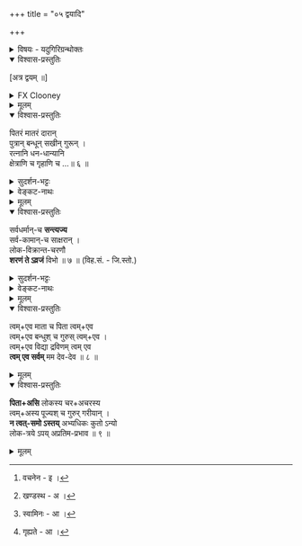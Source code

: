 +++
title = "०५ द्वयादि"

+++

<details><summary>विषयः - यदुगिरिग्रन्थोक्तः</summary>

द्वयमन्त्रेण भगवच्छरणागतिः भगवत्प्राप्तिविरोधिदूरीकरणम्, भगवत्प्रसादनं च
</details>

<details open><summary>विश्वास-प्रस्तुतिः</summary>

[अत्र द्वयम् ॥]
</details>

<details><summary>FX Clooney</summary>

Here the dvayam, 

(That is, here one recites the dvaya-mantra, the quintessential mantra of surrender or taking refuge.)
</details>


<details><summary>मूलम्</summary>

[अत्र द्वयम् ॥]
</details>


<details open><summary>विश्वास-प्रस्तुतिः</summary>

पितरं मातरं दारान्  
पुत्रान् बन्धून् सखीन् गुरून् ।  
रत्नानि धन-धान्यानि  
क्षेत्राणि च गृहाणि च …॥ ६ ॥  
</details>

<details><summary>सुदर्शन-भट्टः</summary>

अथ अनन्यशरणः शरणमहं प्रपद्ये इति शब्दानामर्थं विवृणोति पौराणिक वचनमुखेन[^1_pg50] पितरम् इत्य्-आदि-ना । गुरुपर्यन्तानां साधनत्वमुत्कटम् । दाराश्च दृष्टसाधनम् । रत्नादीनामुपेयत्वमुत्कटम् ।

[^1_pg50]: वचनेन - इ ।
</details>

<details><summary>वेङ्कट-नाथः</summary>

पितरम् इत्य्-आदिकन्तु स्ववाक्यवन्निबन्धनसंवादमुखेन अनन्यशरणत्वादिकंविशदीकृत्य वक्ष्यमाणफलप्रार्थनाप्रस्तावनात्मकमिति द्वयार्थस्य समुदितोक्तिः । तथा ह्यत्र सोपाधिकभोग्यतदुपायत्यागं निरुपाधिकभोग्यतदुपायविशेषपरिग्रहं च स्पष्टयित्वा 'प्रसादय' इत्य्-आदि-ना 'सोढुम्' इत्यन्तेन उत्तरखण्डस्य[^2_pg50] दोषनिवृत्तिप्रार्थना सङ्गृह्यते । पित्रादीनां त्यागोक्त्या भृत्यादिचेतनान्तरत्यागः कैमुत्यसिद्धः । **बन्धु**-शब्दः इह सम्बन्ध्यादिपरः । रत्नानि इत्य्-आदिकमुत्कटभोग्यत्वभोगसाधनत्वानाम् अचेतनान्तराणामुपलक्षणम् । चकारेण वा अनुक्तसमुच्चयः । प्रियेषु हितेषु च मोक्षतदुपाय अनुपयुक्तेषु कुत्रचित् सङ्गोऽपि न युक्तः इति ज्ञापनाय पितरम् इत्य्-आदि विविधोक्तिः । एवं लोकसिद्धप्रियहितान्युदाहृत्य सर्वधर्मान् इत्य्-आदि-ना शास्त्रवेद्यानि साधनानि साध्यानि च आह । तत्र **सर्वधर्म**-शब्दः सिद्धसाध्यरूपसपरिकर धर्मकार्त्स्न्यपरः । सर्वकामान् इति हिरण्यगर्भादिपदपर्यन्तकाम्यविषयः । **अक्षर**-शब्द इह आत्ममात्रानुभवगोचरः । धर्माणां कामानां च उपयोगित्वेन वा पित्राद्युदाहरणम् । तच्च यथासम्भवं द्रष्टव्यम् । पित्रादीनां त्यागश्चात्र काम्यधर्मोपयोगितया अर्थकामोपयोगितया च अनुपादानम् । अत एव 'मातृदेवो भव, पितृदेवो भव, आचार्यदेवो भव, (तै. उ. शि. ११) 'वृद्धौ च मातापितरौ' (रा. अयो. ६३-३२) इत्याद्युक्तभगवदाज्ञानुपालनं न विरुध्यते। 

[^2_pg50]: खण्डस्थ - अ ।

</details>


<details><summary>मूलम्</summary>

"पितरं मातरं दारान् पुत्रान् बन्धून् सखीन् गुरून् । रत्नानि धनधान्यानि क्षेत्राणि च गृहाणि च ।
</details>

<details open><summary>विश्वास-प्रस्तुतिः</summary>

सर्वधर्मान्-च **सन्त्यज्य**  
सर्व-कामान्-च साक्षरान् ।  
लोक-विक्रान्त-चरणौ  
**शरणं ते ऽव्रजं** विभो ॥ ७ ॥  (विह.सं. - जि.स्तो.)
</details>

<details><summary>सुदर्शन-भट्टः</summary>
आमुष्मिकं साधनं साध्यञ्चाह सर्व इति । **अक्षर**-शब्देन केवलात्मनि पर्यवसानम् । **लोकविक्रान्तविभु**-शब्दौ सौलभ्यपरत्वपरौ । **शरण**-शब्दं विवृणोति त्वमेव इति ।
</details>

<details><summary>वेङ्कट-नाथः</summary>

**सर्वधर्म**-शब्देन  
मोक्ष-साधन-भूतोपासन-वर्ग-सङ्ग्रहेऽपि तन्-निवृत्तौ  
'विहितत्त्वाच् चाश्रम-कर्मापि' (ब्र.सू.३-४-३२) इति न्यायेन  
वर्णाश्रम-धर्माणाम् अनिवृत्तिः । +++(5)+++

तदिह त्रैवर्गिकधर्मेषु प्रयोजनान्तरेषु मोक्षोपायान्तरेषु च साधारणं नैराश्यं **त्यागः** ।  
तत्र पुरुषार्थान्तरेष्व् अल्पास्थिरत्वादि-दोष-दर्शनान् नैराश्यम्,  
तत एव तद्-उपायेष्व् अपि।   
मुक्ति-साधनेष्व् अन्येषु  
स्वावस्था-दर्शनेन दुष्करत्वादिना नैराश्यम् इति विशेषः ।  
**सन्त्यज्य** सम्यक् त्यक्त्वा, सवासनं परित्यज्य इत्यर्थः । यद्वा पञ्चाङ्ग संयुक्तायाः प्रपत्तेरङ्गत्वेनाङ्गित्वेन वा अनुपादानमिह धर्माणां त्यागः । सोऽयं प्रपत्त्युपकारकत्वबुद्धिविरहः सम्प्रतिपन्नेषु पुरुषार्थान्तरतदुपायेषु मुक्तयुपायान्तरेषु नित्यनैमित्तिकेषु च समान इति सहोक्तिः । लोकविक्रान्तचरणौ इति चरणे लोकविक्रान्तत्ववचनम् अनाश्रितानामप्यात्मप्रकाशनेन सौलभ्यादिव्यञ्जकम् । लोकविक्रान्त इति व्यस्तं वा, तदा तु लोकेषु विक्रान्तः अधिष्ठातेत्यर्थः । ते स्वतन्त्रस्वामिनः[^1_pg51] । परमप्राप्यस्य च । **विभु**-शब्देन फलप्रदानौ-पयिकपौष्कल्यं व्यज्यते । यद्वा **विभु**-शब्देन परत्वम्, ते इत्यनेन सौलभ्यञ्च सङ्गृह्यते[^2_pg51] । अव्रजं - व्रजामीत्यर्थः । अनद्यतनत्वम् अत्राविवक्षितम् । भूतत्वेन निर्देशस्तु कर्तव्यशेषनैरपेक्ष्यव्यञ्जनपरः । त्याज्यानां त्यागस्य पूर्वमस्पष्टत्वादिह तत्प्रपञ्चने तात्पर्यम् । उपायत्त्वमुपेयत्वञ्च 'माता पिता भ्राता' (सु.उ.६) इत्य्-आदि श्रुतिसिद्धसर्वविध बान्धवस्य नारायणस्यैवेत्यभिप्रायेण त्यक्तं सर्वं त्वमेवेत्याहत्वमेव इति । त्वत्पाद इत्यत्र त्वच्छब्दाभिप्रेतं च अनेन विशदीकृतम् । सर्वेषां जन्तूनां सर्वेषु जन्मसु सर्वविधोपकारकत्वं

[^1_pg51]: स्वामिनः - आ ।


[^2_pg51]: गृह्यते - आ ।
</details>


<details><summary>मूलम्</summary>

सर्वधर्मांश्च संत्यज्य सर्वकामांश्च साक्षरान् ।  
लोकविक्रान्तचरणौ शरणं तेऽव्रजं विभो! ॥
</details>


<details open><summary>विश्वास-प्रस्तुतिः</summary>

त्वम्+एव माता च पिता त्वम्+एव  
त्वम्+एव बन्धुश् च गुरुस् त्वम्+एव ।  
त्वम्+एव विद्या द्रविणम् त्वम् एव  
**त्वम् एव सर्वम्** मम देव-देव ॥ ८ ॥  
</details>

<details><summary>मूलम्</summary>

त्वमेव माता च पिता त्वमेव त्वमेव बन्धुश्च गुरुस्त्वमेव । त्वमेव विद्या द्रविणं त्वमेव त्वमेव सर्वं मम देवदेव ॥
</details>

<details open><summary>विश्वास-प्रस्तुतिः</summary>

**पिता+असि** लोकस्य चर+अचरस्य  
त्वम्+अस्य पूज्यश् च गुरुर् गरीयान् ।  
**न त्वत्-समो ऽस्तय्** अभ्यधिकः कुतो ऽन्यो  
लोक-त्रये ऽपय् अप्रतिम-प्रभाव ॥ ९ ॥  
</details>

<details><summary>मूलम्</summary>

पिताऽसि लोकस्य चराचरस्य त्वमस्य पूज्यश्च गुरुर्गरीयान् । न त्वत्समोऽस्त्यभ्यधिकः कुतोऽन्यो लोकत्रयेऽप्यप्रतिमप्रभाव ॥
</details>
